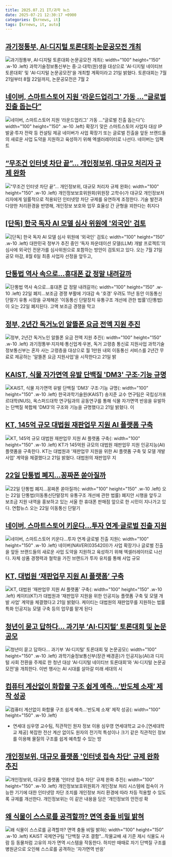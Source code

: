 ```yaml
---
title: 2025.07.21 IT/과학 뉴스
date: 2025-07-21 12:30:17 +0900
categories: [krnews, it]
tags: [krnews, it, auto]
---
```

## [과기정통부,  AI·디지털 토론대회·논문공모전 개최](https://n.news.naver.com/mnews/article/003/0013375030)

![과기정통부,  AI·디지털 토론대회·논문공모전 개최](https://mimgnews.pstatic.net/image/origin/003/2025/07/21/13375030.jpg?type=nf220_150){: width="100" height="150" .w-10 .left}
과학기술정보통신부는 중·고·대학(원)생을 대상으로 'AI·디지털 네이티브 토론대회' 및 'AI·디지털 논문공모전'을 개최할 계획이라고 21일 밝혔다. 토론대회는 7월 21일부터 8월 22일까지, 논문공모전은 7월 2

## [네이버, 스마트스토어 지원 ‘라운드업리그’ 가동 …“글로벌 진출 돕는다”](https://n.news.naver.com/mnews/article/009/0005528257)

![네이버, 스마트스토어 지원 ‘라운드업리그’ 가동 …“글로벌 진출 돕는다”](https://mimgnews.pstatic.net/image/origin/009/2025/07/21/5528257.jpg?type=nf220_150){: width="100" height="150" .w-10 .left}
확장기 맞은 스마트스토어 사업자 대상 IP 발굴·투자 전략 등 컨설팅 제공 네이버가 사업 확장기 또는 글로벌 진출을 앞둔 브랜드들의 새로운 사업 도약을 지원하고 육성하기 위해 엑셀러레이터로 나선다. 네이버는 임팩트

## [“무조건 인터넷 차단 끝”… 개인정보위, 대규모 처리자 규제 완화](https://n.news.naver.com/mnews/article/018/0006069839)

![“무조건 인터넷 차단 끝”… 개인정보위, 대규모 처리자 규제 완화](https://mimgnews.pstatic.net/image/origin/018/2025/07/21/6069839.jpg?type=nf220_150){: width="100" height="150" .w-10 .left}
개인정보보호위원회(위원장 고학수)가 대규모 개인정보처리자에게 일률적으로 적용되던 인터넷망 차단 규제를 유연하게 조정한다. 기술 발전과 다양한 처리환경을 반영해, 개인정보 보호와 업무 효율성 간 균형을 꾀한다는 취지다

## [[단독] 한국 독자 AI 모델 심사 위원에 '외국인' 검토](https://n.news.naver.com/mnews/article/018/0006069246)

![[단독] 한국 독자 AI 모델 심사 위원에 '외국인' 검토](https://mimgnews.pstatic.net/image/origin/018/2025/07/20/6069246.jpg?type=nf220_150){: width="100" height="150" .w-10 .left}
대한민국 정부가 추진 중인 ‘독자 파운데이션 모델(LLM) 개발 프로젝트’의 심사에 외국인 전문가를 심사위원으로 포함하는 방안이 검토되고 있다. 오는 7월 21일 공모 마감, 8월 6일 최종 사업자 선정을 앞두고,

## [단통법 역사 속으로…휴대폰 값 정말 내려갈까](https://n.news.naver.com/mnews/article/001/0015517327)

![단통법 역사 속으로…휴대폰 값 정말 내려갈까](https://mimgnews.pstatic.net/image/origin/001/2025/07/20/15517327.jpg?type=nf220_150){: width="100" height="150" .w-10 .left}
22일 폐지…보조금 경쟁 부활에 기대감 속 '호갱' 우려도 11년 동안 이동통신 단말기 유통 시장을 규제해온 '이동통신 단말장치 유통구조 개선에 관한 법률'(단통법)이 오는 22일 폐지된다. 고액 보조금 경쟁을 막고

## [정부, 2년간 독거노인 알뜰폰 요금 전액 지원 추진](https://n.news.naver.com/mnews/article/001/0015519809)

![정부, 2년간 독거노인 알뜰폰 요금 전액 지원 추진](https://mimgnews.pstatic.net/image/origin/001/2025/07/21/15519809.jpg?type=nf220_150){: width="100" height="150" .w-10 .left}
과기정통부·지자체·통신업계·우본, 독거 고령층 통신료 지원사업 과학기술정보통신부는 혼자 사는 고령층을 대상으로 월 1만원 내외 이동통신 서비스를 2년간 무료로 제공하는 '알뜰폰 요금 지원사업'을 시작한다고 21일 밝

## [KAIST, 식물 자가면역 유발 단백질 'DM3' 구조·기능 규명](https://n.news.naver.com/mnews/article/421/0008381920)

![KAIST, 식물 자가면역 유발 단백질 'DM3' 구조·기능 규명](https://mimgnews.pstatic.net/image/origin/421/2025/07/21/8381920.jpg?type=nf220_150){: width="100" height="150" .w-10 .left}
한국과학기술원(KAIST) 송지준 교수 연구팀은 국립싱가포르대학(NUS), 옥스퍼드대학 연구팀과의 공동연구를 통해 식물 자가면역 반응을 유발하는 단백질 복합체 'DM3'의 구조와 기능을 규명했다고 21일 밝혔다. 이

## [KT, 145억 규모 대법원 재판업무 지원 AI 플랫폼 구축](https://n.news.naver.com/mnews/article/003/0013374119)

![KT, 145억 규모 대법원 재판업무 지원 AI 플랫폼 구축](https://mimgnews.pstatic.net/image/origin/003/2025/07/21/13374119.jpg?type=nf220_150){: width="100" height="150" .w-10 .left}
KT가 145억원 규모의 대법원 재판업무 지원 인공지능(AI) 플랫폼을 구축한다. KT는 대법원과 '재판업무 지원을 위한 AI 플랫폼 구축 및 모델 개발 사업' 계약을 체결했다고 21일 밝혔다. 대법원의 재판업무 지

## [22일 단통법 폐지…꽁짜폰 쏟아질까](https://n.news.naver.com/mnews/article/021/0002723940)

![22일 단통법 폐지…꽁짜폰 쏟아질까](https://mimgnews.pstatic.net/image/origin/021/2025/07/20/2723940.jpg?type=nf220_150){: width="100" height="150" .w-10 .left}
오는 22일 단통법(이동통신단말장치 유통구조 개선에 관한 법률) 폐지안 시행을 앞두고 보조금 지원 내역을 홍보하고 있는 서울 한 휴대폰 판매점 앞으로 한 시민이 지나가고 있다. 연합뉴스 오는 22일 이동통신 단말기

## [네이버, 스마트스토어 키운다…투자 연계·글로벌 진출 지원](https://n.news.naver.com/mnews/article/018/0006069630)

![네이버, 스마트스토어 키운다…투자 연계·글로벌 진출 지원](https://mimgnews.pstatic.net/image/origin/018/2025/07/21/6069630.jpg?type=nf220_150){: width="100" height="150" .w-10 .left}
네이버(NAVER(035420))가 사업 확장기나 글로벌 진출을 앞둔 브랜드들의 새로운 사업 도약을 지원하고 육성하기 위해 엑셀러레이터로 나선다. 자체 상품 경쟁력과 철학을 가진 브랜드가 투자 유치를 통해 사업 규모

## [KT, 대법원 ‘재판업무 지원 AI 플랫폼’ 구축](https://n.news.naver.com/mnews/article/028/0002757045)

![KT, 대법원 ‘재판업무 지원 AI 플랫폼’ 구축](https://mimgnews.pstatic.net/image/origin/028/2025/07/21/2757045.jpg?type=nf220_150){: width="100" height="150" .w-10 .left}
케이티(KT)가 대법원과 ‘재판업무 지원을 위한 인공지능 플랫폼 구축 및 모델 개발 사업’ 계약을 체결했다고 21일 밝혔다. 케이티는 대법원의 재판업무를 지원하는 법률 특화 인공지능 모델 구축 등의 업무를 맡게 된다

## [청년이 묻고 답하다… 과기부 ‘AI·디지털’ 토론대회 및 논문공모](https://n.news.naver.com/mnews/article/018/0006069849)

![청년이 묻고 답하다… 과기부 ‘AI·디지털’ 토론대회 및 논문공모](https://mimgnews.pstatic.net/image/origin/018/2025/07/21/6069849.jpg?type=nf220_150){: width="100" height="150" .w-10 .left}
과학기술정보통신부(장관 배경훈)가 인공지능(AI)과 디지털 사회 전환을 주제로 한 청년 대상 ‘AI·디지털 네이티브 토론대회’와 ‘AI·디지털 논문공모전’을 개최한다. 이번 행사는 AI 시대를 살아갈 미래 세대의 시

## [컴퓨터 계산없이 화합물 구조 쉽게 예측…’반도체 소재’ 제작 성공](https://n.news.naver.com/mnews/article/016/0002502592)

![컴퓨터 계산없이 화합물 구조 쉽게 예측…’반도체 소재’ 제작 성공](https://mimgnews.pstatic.net/image/origin/016/2025/07/21/2502592.jpg?type=nf220_150){: width="100" height="150" .w-10 .left}
- 연세대 심우영 교수팀, 직관적인 원자 정보 이용 심우영 연세대학교 교수.[연세대학교 제공] 복잡한 전산 계산 없이도 원자의 전기적 특성이나 크기 같은 직관적인 정보를 이용해 물질의 구조를 쉽게 예측할 수 있는 방

## [개인정보위, 대규모 플랫폼 '인터넷 접속 차단' 규제 완화 추진](https://n.news.naver.com/mnews/article/011/0004511572)

![개인정보위, 대규모 플랫폼 '인터넷 접속 차단' 규제 완화 추진](https://mimgnews.pstatic.net/image/origin/011/2025/07/21/4511572.jpg?type=nf220_150){: width="100" height="150" .w-10 .left}
개인정보보호위원회가 개인정보 처리 시스템에 접속이 가능한 기기에 대한 인터넷망 차단 조치를 개인정보 처리 환경에 따라 차등 적용할 수 있도록 규제를 개선한다. 개인정보위는 이 같은 내용을 담은 ‘개인정보의 안전성 확

## [왜 식물이 스스로를 공격할까? 면역 충돌 비밀 밝혀](https://n.news.naver.com/mnews/article/001/0015519745)

![왜 식물이 스스로를 공격할까? 면역 충돌 비밀 밝혀](https://mimgnews.pstatic.net/image/origin/001/2025/07/21/15519745.jpg?type=nf220_150){: width="100" height="150" .w-10 .left}
KAIST 국제연구팀 "단백질 구조 결함"…작물교배 새 기준 제시 식물도 사람 등 동물처럼 고유의 자가 면역 시스템을 작동한다. 하지만 때때로 자기 단백질 구조를 병원균으로 오인해 스스로를 공격하는 '자가면역 반응'


